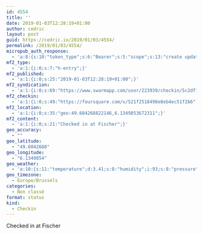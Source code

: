 ```yaml
---
id: 4554
title: ''
date: 2019-01-03T12:28:19+01:00
author: cedric
layout: post
guid: https://cedric.io/2019/01/03/4554/
permalink: /2019/01/03/4554/
micropub_auth_response:
  - 'a:8:{s:10:"token_type";s:6:"Bearer";s:5:"scope";s:13:"create update";s:2:"me";s:18:"https://cedric.io/";s:9:"issued_by";s:45:"https://cedric.io/wp-json/indieauth/1.0/token";s:9:"client_id";s:27:"https://ownyourswarm.p3k.io";s:9:"issued_at";i:1542614471;s:4:"user";i:1;s:13:"last_accessed";i:1546723329;}'
mf2_type:
  - 'a:1:{i:0;s:7:"h-entry";}'
mf2_published:
  - 'a:1:{i:0;s:25:"2019-01-03T12:28:19+01:00";}'
mf2_syndication:
  - 'a:1:{i:0;s:69:"https://www.swarmapp.com/user/223939/checkin/5c2df1d34acb19002ca61416";}'
mf2_checkin:
  - 'a:1:{i:0;s:49:"https://foursquare.com/v/521f2518498e8eb4ec51f2b6";}'
mf2_location:
  - 'a:1:{i:0;s:35:"geo:49.604268822146,6.1349853672311";}'
mf2_content:
  - 'a:1:{i:0;s:21:"Checked in at Fischer";}'
geo_accuracy:
  - ""
geo_latitude:
  - "49.6042688"
geo_longitude:
  - "6.1349854"
geo_weather:
  - 'a:10:{s:11:"temperature";d:3.41;s:8:"humidity";i:93;s:8:"pressure";i:1031;s:10:"cloudiness";i:40;s:4:"wind";a:2:{s:5:"speed";d:5.1;s:6:"degree";i:290;}s:7:"summary";s:16:"scattered clouds";s:4:"icon";s:15:"wi-cloudy-gusts";s:10:"visibility";i:10000;s:7:"sunrise";s:25:"2019-01-05T08:31:27+01:00";s:6:"sunset";s:25:"2019-01-05T16:50:01+01:00";}'
geo_timezone:
  - Europe/Brussels
categories:
  - Non classé
format: status
kind:
  - Checkin
---
```

Checked in at Fischer